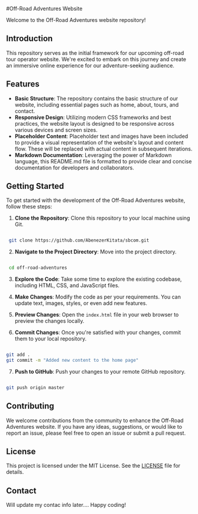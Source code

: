 #Off-Road Adventures Website

Welcome to the Off-Road Adventures website repository!

## Introduction

This repository serves as the initial framework for our upcoming off-road tour operator website. We're excited to embark on this journey and create an immersive online experience for our adventure-seeking audience.

## Features

- **Basic Structure**: The repository contains the basic structure of our website, including essential pages such as home, about, tours, and contact.
- **Responsive Design**: Utilizing modern CSS frameworks and best practices, the website layout is designed to be responsive across various devices and screen sizes.
- **Placeholder Content**: Placeholder text and images have been included to provide a visual representation of the website's layout and content flow. These will be replaced with actual content in subsequent iterations.
- **Markdown Documentation**: Leveraging the power of Markdown language, this README.md file is formatted to provide clear and concise documentation for developers and collaborators.

## Getting Started

To get started with the development of the Off-Road Adventures website, follow these steps:

1. **Clone the Repository**: Clone this repository to your local machine using Git.

```bash

 git clone https://github.com/AbenezerKitata/sbcom.git

```

2. **Navigate to the Project Directory**: Move into the project directory.

```bash

 cd off-road-adventures

```

3. **Explore the Code**: Take some time to explore the existing codebase, including HTML, CSS, and JavaScript files.

4. **Make Changes**: Modify the code as per your requirements. You can update text, images, styles, or even add new features.

5. **Preview Changes**: Open the `index.html` file in your web browser to preview the changes locally.

6. **Commit Changes**: Once you're satisfied with your changes, commit them to your local repository.

```bash

git add .
git commit -m "Added new content to the home page"

```

7. **Push to GitHub**: Push your changes to your remote GitHub repository.

```bash

git push origin master

```

## Contributing

We welcome contributions from the community to enhance the Off-Road Adventures website. If you have any ideas, suggestions, or would like to report an issue, please feel free to open an issue or submit a pull request.

## License

This project is licensed under the MIT License. See the [LICENSE](LICENSE) file for details.

## Contact

<!-- Put in my contact info here -->

Will update my contac info later....
Happy coding!
